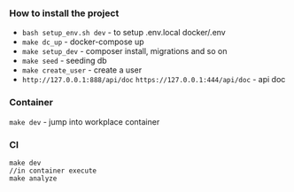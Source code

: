 ### How to install the project
* `bash setup_env.sh dev` - to setup .env.local docker/.env
* `make dc_up` - docker-compose up 
* `make setup_dev` - composer install, migrations and so on
* `make seed` - seeding db
* `make create_user` - create a user
* `http://127.0.0.1:888/api/doc` `https://127.0.0.1:444/api/doc` - api doc

### Container
`make dev` - jump into workplace container

### CI
```
make dev
//in container execute
make analyze
```

